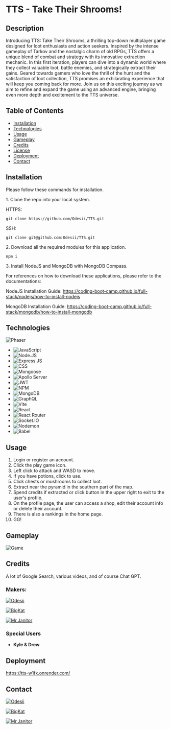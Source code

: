 # TTS - Take Their Shrooms!

## Description

Introducing TTS: Take Their Shrooms, a thrilling top-down multiplayer game designed for loot enthusiasts and action seekers. Inspired by the intense gameplay of Tarkov and the nostalgic charm of old RPGs, TTS offers a unique blend of combat and strategy with its innovative extraction mechanic. In this first iteration, players can dive into a dynamic world where they collect valuable loot, battle enemies, and strategically extract their gains. Geared towards gamers who love the thrill of the hunt and the satisfaction of loot collection, TTS promises an exhilarating experience that will keep you coming back for more. Join us on this exciting journey as we aim to refine and expand the game using an advanced engine, bringing even more depth and excitement to the TTS universe.

## Table of Contents

- [Installation](#installation)
- [Technologies](#technologies)
- [Usage](#usage)
- [Gameplay](#Gameplay)
- [Credits](#credits)
- [License](#license)
- [Deployment](#deployment)
- [Contact](#contact)

## Installation

Please follow these commands for installation.

1\. Clone the repo into your local system.

HTTPS:
```
git clone https://github.com/Odesii/TTS.git
```

SSH:
```
git clone git@github.com:Odesii/TTS.git
```

2\. Download all the required modules for this application.

```
npm i
```

3\. Install NodeJS and MongoDB with MongoDB Compass.

For references on how to download these applications, please refer to the documentations:

NodeJS Installation Guide: https://coding-boot-camp.github.io/full-stack/nodejs/how-to-install-nodejs

MongoDB Installation Guide: https://coding-boot-camp.github.io/full-stack/mongodb/how-to-install-mongodb

## Technologies

![Phaser](https://cdn.phaser.io/images/logo/phaser-logo.png)

- ![JavaScript](https://img.shields.io/badge/JavaScript-black?style=for-the-badge&logo=Javascript)
- ![Node.JS](https://img.shields.io/badge/Node.JS-black.svg?style=for-the-badge&logo=nodedotjs) 
- ![Express.JS](https://img.shields.io/badge/Express.JS-black?style=for-the-badge&logo=express)
- ![CSS](https://img.shields.io/badge/CSS-black.svg?style=for-the-badge&logo=CSS3&logoColor=1572B6)
- ![Mongoose](https://img.shields.io/badge/Mongoose-black.svg?style=for-the-badge&logo=Mongoose&logoColor=880000)
- ![Apollo Server](https://img.shields.io/badge/Apollo%20Server-black?&style=for-the-badge&logo=Apollo%20GraphQL&logoColor=311C87)
- ![JWT](https://img.shields.io/badge/JWT-000000?style=for-the-badge&logo=JSON%20web%20tokens)
- ![NPM](https://img.shields.io/badge/NPM-black?style=for-the-badge&logo=npm)
- ![MongoDB](https://img.shields.io/badge/MongoBD-black?style=for-the-badge&logo=mongodb)
- ![GraphQL](https://img.shields.io/badge/GraphQL-black?style=for-the-badge&logo=graphql&logoColor=E10098)
- ![Vite](https://img.shields.io/badge/Vite-black?style=for-the-badge&logo=vite)
- ![React](https://img.shields.io/badge/React-black?style=for-the-badge&logo=react)
- ![React Router](https://img.shields.io/badge/React_Router-black?style=for-the-badge&logo=react-router)
- ![Socket.IO](https://img.shields.io/badge/Socket.IO-010101?&style=for-the-badge&logo=Socket.io)
- ![Nodemon](https://img.shields.io/badge/Nodemon-black.svg?style=for-the-badge&logo=nodemon)
- ![Babel](https://img.shields.io/badge/Babel-black?style=for-the-badge&logo=babel)

## Usage

1. Login or register an account.
2. Click the play game icon.
3. Left click to attack and WASD to move.
4. If you have potions, click to use.
5. Click chests or mushrooms to collect loot.
6. Extract near the pyramid in the southern part of the map.
7. Spend credits if extracted or click button in the upper right to exit to the user's profile.
8. On the profile page, the user can access a shop, edit their account info or delete their account.
9. There is also a rankings in the home page.
10. GG!

## Gameplay

![Game](https://i.imgur.com/P5vfPi2.gif)

## Credits  

A lot of Google Search, various videos, and of course Chat GPT.

### Makers:

[![Odesii](https://img.shields.io/badge/Odesii-black?style=for-the-badge&logo=github&link=https://github.com/Odesii)](https://github.com/Odesii)

[![BigKat](https://img.shields.io/badge/BigKat-black?style=for-the-badge&logo=github&link=https://github.com/KitKatBar)](https://github.com/KitKatBar)

[![Mr.Janitor](https://img.shields.io/badge/Mr.Janitor-black?style=for-the-badge&logo=github&link=https://github.com/RTAKA808)](https://github.com/RTAKA808)

### Special Users

- **Kyle & Drew**

## Deployment

  https://tts-w1fx.onrender.com/

## Contact

[![Odesii](https://img.shields.io/badge/Odesii-black?style=for-the-badge&logo=github&link=https://github.com/Odesii)](https://github.com/Odesii)

[![BigKat](https://img.shields.io/badge/BigKat-black?style=for-the-badge&logo=github&link=https://github.com/KitKatBar)](https://github.com/KitKatBar)

[![Mr.Janitor](https://img.shields.io/badge/Mr.Janitor-black?style=for-the-badge&logo=github&link=https://github.com/RTAKA808)](https://github.com/RTAKA808)
